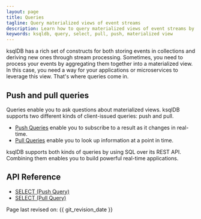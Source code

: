```yaml
---
layout: page
title: Queries
tagline: Query materialized views of event streams
description: Learn how to query materialized views of event streams by using the SELECT statement. 
keywords: ksqldb, query, select, pull, push, materialized view
---
```


ksqlDB has a rich set of constructs for both storing events in collections and
deriving new ones through stream processing. Sometimes, you need to process
your events by aggregating them together into a materialized view. In this
case, you need a way for your applications or microservices to leverage this
view. That's where queries come in.

Push and pull queries
---------------------

Queries enable you to ask questions about materialized views. ksqlDB supports
two different kinds of client-issued queries: push and pull.

- [Push Queries](push.md) enable you to subscribe to a result as it changes in
  real-time.
- [Pull Queries](pull.md) enable you to look up information at a point in time.
 
ksqlDB supports both kinds of queries by using SQL over its REST API. Combining
them enables you to build powerful real-time applications.

API Reference
-------------

- [SELECT (Push Query)](../../developer-guide/ksqldb-reference/select-push-query.md)
- [SELECT (Pull Query)](../../developer-guide/ksqldb-reference/select-pull-query.md)


Page last revised on: {{ git_revision_date }}